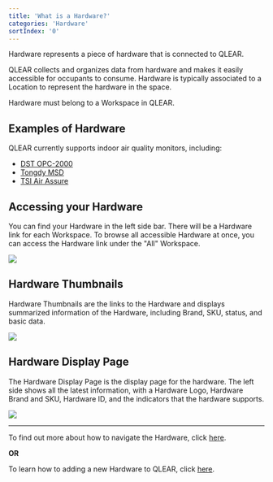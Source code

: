 ```yaml
---
title: 'What is a Hardware?'
categories: 'Hardware'
sortIndex: '0'
---
```

Hardware represents a piece of hardware that is connected to QLEAR.

QLEAR collects and organizes data from hardware and makes it easily accessible for occupants to consume. Hardware is typically associated to a Location to represent the hardware in the space.

Hardware must belong to a Workspace in QLEAR.

## Examples of Hardware

QLEAR currently supports indoor air quality monitors, including:

- [DST OPC-2000](/DST-OPC-2000)
- [Tongdy MSD](/Tongdy-MSD)
- [TSI Air Assure](/TSI-Air-Assure)

## Accessing your Hardware

You can find your Hardware in the left side bar. There will be a Hardware link for each Workspace. To browse all accessible Hardware at once, you can access the Hardware link under the "All" Workspace.

![](https://cloud.githubusercontent.com/assets/3292593/25525150/0f887354-2c40-11e7-977a-4c3385407c4f.png)

## Hardware Thumbnails

Hardware Thumbnails are the links to the Hardware and displays summarized information of the Hardware, including Brand, SKU, status, and basic data.

![](https://cloud.githubusercontent.com/assets/3292593/25525216/5f3073ac-2c40-11e7-8ac1-7239ae4b5e5b.png)

## Hardware Display Page

The Hardware Display Page is the display page for the hardware. The left side shows all the latest information, with a Hardware Logo, Hardware Brand and SKU, Hardware ID, and the indicators that the hardware supports.

![](https://cloud.githubusercontent.com/assets/3292593/25603045/38c86f7e-2f2b-11e7-9a4f-ac91229c65d1.png)

-----

To find out more about how to navigate the Hardware, click [here](/Navigating-Hardware).  

**OR**
  
To learn how to adding a new Hardware to QLEAR, click [here](/Adding-Hardware-to-QLEAR).